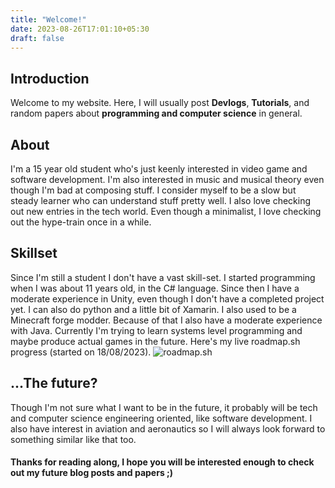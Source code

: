 ```yaml
---
title: "Welcome!"
date: 2023-08-26T17:01:10+05:30
draft: false
---
```


## Introduction
Welcome to my website. Here, I will usually post **Devlogs**, **Tutorials**, and random papers about **programming and computer science** in general.

## About
I'm a 15 year old student who's just keenly interested in video game and software development. I'm also interested in music and musical theory even though I'm bad at composing stuff. I consider myself to be a slow but steady learner who can understand stuff pretty well. I also love checking out new entries in the tech world. Even though a minimalist, I love checking out the hype-train once in a while.
## Skillset
Since I'm still a student I don't have a vast skill-set. I started programming when I was about 11 years old, in the C# language. Since then I have a moderate experience in Unity, even though I don't have a completed project yet. I can also do python and a little bit of Xamarin.
I also used to be a Minecraft forge modder. Because of that I also have a moderate experience with Java.
Currently I'm trying to learn systems level programming and maybe produce actual games in the future.
Here's my live roadmap.sh progress (started on 18/08/2023).
![roadmap.sh](https://api.roadmap.sh/v1-badge/tall/64b979208a29ad56fa9c149e?variant=dark)
## ...The future?
Though I'm not sure what I want to be in the future, it probably will be tech and computer science engineering oriented, like software development. I also have interest in aviation and aeronautics so I will always look forward to something similar like that too.

#### Thanks for reading along, I hope you will be interested enough to check out my future blog posts and papers ;)


